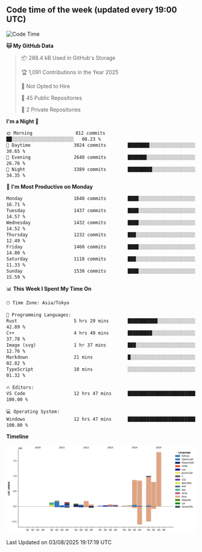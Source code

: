 ## Code time of the week (updated every 19:00 UTC)

<!--START_SECTION:waka-->
![Code Time](http://img.shields.io/badge/Code%20Time-5%2C180%20hrs%2050%20mins-blue)

**🐱 My GitHub Data** 

> 📦 288.4 kB Used in GitHub's Storage 
 > 
> 🏆 1,091 Contributions in the Year 2025
 > 
> 🚫 Not Opted to Hire
 > 
> 📜 45 Public Repositories 
 > 
> 🔑 2 Private Repositories 
 > 
**I'm a Night 🦉** 

```text
🌞 Morning                812 commits         ██░░░░░░░░░░░░░░░░░░░░░░░   08.23 % 
🌆 Daytime                3024 commits        ████████░░░░░░░░░░░░░░░░░   30.65 % 
🌃 Evening                2640 commits        ███████░░░░░░░░░░░░░░░░░░   26.76 % 
🌙 Night                  3389 commits        █████████░░░░░░░░░░░░░░░░   34.35 % 
```
📅 **I'm Most Productive on Monday** 

```text
Monday                   1648 commits        ████░░░░░░░░░░░░░░░░░░░░░   16.71 % 
Tuesday                  1437 commits        ████░░░░░░░░░░░░░░░░░░░░░   14.57 % 
Wednesday                1432 commits        ████░░░░░░░░░░░░░░░░░░░░░   14.52 % 
Thursday                 1232 commits        ███░░░░░░░░░░░░░░░░░░░░░░   12.49 % 
Friday                   1460 commits        ████░░░░░░░░░░░░░░░░░░░░░   14.80 % 
Saturday                 1118 commits        ███░░░░░░░░░░░░░░░░░░░░░░   11.33 % 
Sunday                   1538 commits        ████░░░░░░░░░░░░░░░░░░░░░   15.59 % 
```


📊 **This Week I Spent My Time On** 

```text
🕑︎ Time Zone: Asia/Tokyo

💬 Programming Languages: 
Rust                     5 hrs 29 mins       ███████████░░░░░░░░░░░░░░   42.89 % 
C++                      4 hrs 49 mins       █████████░░░░░░░░░░░░░░░░   37.78 % 
Image (svg)              1 hr 37 mins        ███░░░░░░░░░░░░░░░░░░░░░░   12.76 % 
Markdown                 21 mins             █░░░░░░░░░░░░░░░░░░░░░░░░   02.82 % 
TypeScript               10 mins             ░░░░░░░░░░░░░░░░░░░░░░░░░   01.32 % 

🔥 Editors: 
VS Code                  12 hrs 47 mins      █████████████████████████   100.00 % 

💻 Operating System: 
Windows                  12 hrs 47 mins      █████████████████████████   100.00 % 
```

**Timeline**

![Lines of Code chart](https://raw.githubusercontent.com/SARDONYX-sard/SARDONYX-sard/main/assets/bar_graph.png)


 Last Updated on 03/08/2025 19:17:19 UTC
<!--END_SECTION:waka-->